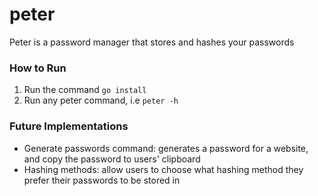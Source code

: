 # peter

Peter is a password manager that stores and hashes your passwords

### How to Run

1. Run the command `go install`
2. Run any peter command, i.e `peter -h`

### Future Implementations

- Generate passwords command: generates a password for a website, and copy the password to users' clipboard
- Hashing methods: allow users to choose what hashing method they prefer their passwords to be stored in
